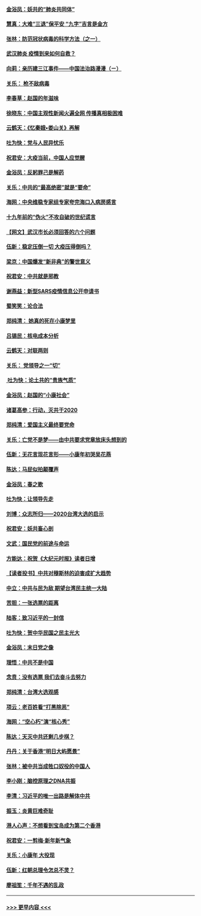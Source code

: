 #### [金浴凤：妖共的“肺炎共同体”](../pages/nsc993/n11829448.md?t=01291744) 
#### [慧真：大难“三退”保平安 “九字”吉言是金方](../pages/nsc993/n11829501.md?t=01291744) 
#### [张林：防范冠状病毒的科学方法（之一）](../pages/nsc993/n11828618.md?t=01291744) 
#### [武汉肺炎 疫情到来如何自救？](../pages/nsc993/n11827632.md?t=01291744) 
#### [向莉：亲历建三江事件——中国法治路漫漫（ㄧ）](../pages/nsc993/n11827190.md?t=01291744) 
#### [关乐： 枪不敌病毒](../pages/nsc993/n11826746.md?t=01291744) 
#### [李春草：赵国的年滋味](../pages/nsc993/n11826321.md?t=01291744) 
#### [徐晓东：中国主观性新闻火遍全网 传播真相极困难](../pages/nsc993/n11826508.md?t=01291744) 
#### [云鹤天：《忆秦娥▪娄山关》再解](../pages/nsc993/n11824682.md?t=01291744) 
#### [吐为快：党与人民异忧乐](../pages/nsc993/n11824660.md?t=01291744) 
#### [祝君安：大疫当前，中国人应觉醒](../pages/nsc993/n11821946.md?t=01291744) 
#### [金浴凤：反躬罪己是解药](../pages/nsc993/n11820280.md?t=01291744) 
#### [关乐：中共的“最高绝密”就是“要命”](../pages/nsc993/n11816946.md?t=01291744) 
#### [海网：中央维稳专家组专家夸完海口入病房感言](../pages/nsc993/n11815138.md?t=01291744) 
#### [十九年前的“伪火”不攻自破的世纪谎言](../pages/nsc993/n11813238.md?t=01291744) 
#### [【网文】武汉市长必须回答的六个问题](../pages/nsc993/n11813848.md?t=01291744) 
#### [伍新：稳定压倒一切 大疫压得倒吗？](../pages/nsc993/n11812634.md?t=01291744) 
#### [梁京：中国爆发“新非典”的警世意义](../pages/nsc993/n11812554.md?t=01291744) 
#### [祝君安：中共就是邪教](../pages/nsc993/n11812431.md?t=01291744) 
#### [谢燕益：新型SARS疫情信息公开申请书](../pages/nsc993/n11808840.md?t=01291744) 
#### [蜀笑笑：论合法](../pages/nsc993/n11808064.md?t=01291744) 
#### [郑纯清： 她真的死在小康梦里](../pages/nsc993/n11806623.md?t=01291744) 
#### [吕锡民：核电成本分析](../pages/nsc993/n11806284.md?t=01291744) 
#### [云鹤天：对联两则](../pages/nsc993/n11805957.md?t=01291744) 
#### [关乐： 党领导之一“切”](../pages/nsc993/n11804505.md?t=01291744) 
#### [ 吐为快：论土共的“贵族气质”](../pages/nsc993/n11804490.md?t=01291744) 
#### [金浴凤：赵国的“小康社会”](../pages/nsc993/n11804452.md?t=01291744) 
#### [诸葛高参：行动，灭共于2020](../pages/nsc993/n11804120.md?t=01291744) 
#### [郑纯清：爱国主义最终要党命](../pages/nsc993/n11802197.md?t=01291744) 
#### [关乐：亡党不是梦——由中共要求党章放床头想到的](../pages/nsc993/n11802156.md?t=01291744) 
#### [伍新：无花言现花言形——小康年初哭吴花燕](../pages/nsc993/n11800044.md?t=01291744) 
#### [陈达：马屁似拍颠覆声](../pages/nsc993/n11800010.md?t=01291744) 
#### [金浴凤：春之歌](../pages/nsc993/n11797687.md?t=01291744) 
#### [吐为快：让领导先走](../pages/nsc993/n11797512.md?t=01291744) 
#### [刘博：众志所归——2020台湾大选的启示](../pages/nsc993/n11796878.md?t=01291744) 
#### [祝君安：妖共畜心剖](../pages/nsc993/n11794273.md?t=01291744) 
#### [文武：国民党的前途与命运](../pages/nsc993/n11794198.md?t=01291744) 
#### [方能达：祝贺《大纪元时报》读者日增](../pages/nsc993/n11793807.md?t=01291744) 
#### [【读者投书】中共对穆斯林的迫害成扩大趋势](../pages/nsc993/n11791371.md?t=01291744) 
#### [中立：中共与民为敌 期望台湾民主统一大陆](../pages/nsc993/n11790392.md?t=01291744) 
#### [苦胆：一张选票的距离](../pages/nsc993/n11788914.md?t=01291744) 
#### [陆客：致习近平的一封信](../pages/nsc993/n11788867.md?t=01291744) 
#### [吐为快：贺中华民国之民主光大](../pages/nsc993/n11788618.md?t=01291744) 
#### [金浴凤：末日党之像](../pages/nsc993/n11787475.md?t=01291744) 
#### [理悟：中共不是中国](../pages/nsc993/n11787463.md?t=01291744) 
#### [念贲：没有选票  我们去奋斗去努力](../pages/nsc993/n11787398.md?t=01291744) 
#### [郑纯清：台湾大选观感](../pages/nsc993/n11786210.md?t=01291744) 
#### [项云：老百姓看“打黑除恶”](../pages/nsc993/n11785398.md?t=01291744) 
#### [海网：“空心朽”演“核心秀”](../pages/nsc993/n11783874.md?t=01291744) 
#### [陈达：天灭中共还剩几步棋？](../pages/nsc993/n11783719.md?t=01291744) 
#### [丹丹：关于香港“明日大屿愿景”](../pages/nsc993/n11783273.md?t=01291744) 
#### [张林：被中共当成牲口奴役的中国人](../pages/nsc993/n11782397.md?t=01291744) 
#### [李小刚：脑控原理之DNA共振](../pages/nsc993/n11780962.md?t=01291744) 
#### [李清：习近平的唯一出路是解体中共](../pages/nsc993/n11780866.md?t=01291744) 
#### [振玉：炎黄巨难奇耻](../pages/nsc993/n11779632.md?t=01291744) 
#### [港人心声：不想看到宝岛成为第二个香港](../pages/nsc993/n11778817.md?t=01291744) 
#### [祝君安：一剪梅‧新年新气象](../pages/nsc993/n11776340.md?t=01291744) 
#### [关乐：小康年 大役现](../pages/nsc993/n11774213.md?t=01291744) 
#### [伍新：红朝总理令怎总不灵？](../pages/nsc993/n11770813.md?t=01291744) 
#### [廖祖笙：千年不遇的乱政](../pages/nsc993/n11770373.md?t=01291744) 

----
#### [ >>> 更早内容 <<< ](../indexes/nsc993-earlier.md)
